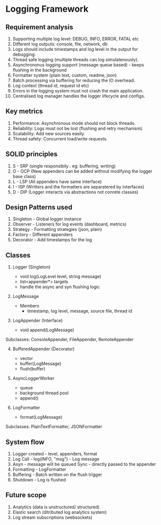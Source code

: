 # Logging Framework

## Requirement analysis

1. Supporting multiple log level: DEBUG, INFO, ERROR, FATAL etc
2. Different log outputs: console, file, network, db
3. Logs should include timestamps and log level in the output for debugging.
4. Thread safe logging (multiple threads can log simulatenously).
5. Asynchrononus logging support (message queue based) - keeps flushing in the background
6. Formatter system (plain text, custom, readme, json)
7. Batch processing via buffering for reducing the IO overhead.
8. Log context (thread id, request id etc)
9. Errors in the logging system must not crash the main application. 
10. Centralised log manager handles the logger lifecycle and configs.

## Key metrics
1. Performance: Asynchronous mode should not block threads.
2. Reliability: Logs must not be lost (flushing and retry mechanism).
3. Scalability: Add new sources easily.
4. Thread safety: Concurrent load/write requests.

## SOLID principles

1. S - SRP (single responsibily : eg: buffering, writing)
2. O - OCP (New appenders can be added without modifying the logger base class)
3. L - LSP (All appenders have same interface)
4. I - ISP (Writters and the formatters are separatered by interfaces)
5. D - DIP (Logger interacts via abstractions not conrete classes)

## Design Patterns used

1. Singleton - Global logger instance
2. Observer - Listeners for log events (dashboard, metrics)
3. Strategy - Formatting strategies (json, plain)
4. Factory - Different appenders
5. Decorator - Add timestamps for the log

## Classes

1. Logger (Singleton)
    - void log(LogLevel level, string message)
    - list<appender*> targets
    - handle the async and syn flushing logic

2. LogMessage
    - Members
        - timestamp, log level, message, source file, thread id

3. LogAppender (Interface)
    - void append(LogMessage)

Subclasses: ConsoleAppender, FileAppender, RemoteAppender

4. BufferedAppender (Decorator)
    - vector<LogMessage>
    - buffer(LogMessage)
    - flush(buffer)

5. AsyncLoggerWorker
    - queue<LogMessages>
    - background thread pool
    - append()

6. LogFormatter
    - format(LogMessage)

Subclasses: PlainTextFormatter, JSONFormatter

## System flow

1. Logger created - level, appenders, format
2. Log Call - log(INFO, "msg") - Log message
3. Asyn - message will be queued
    Sync - directly passed to the appender
4. Formatting - LogFormatter
5. Buffering - Batch written on the flush trigger
6. Shutdown - Log is flushed

## Future scope
1. Analytics (data is unstructured/ structured)
2. Elastic search (ditributed log analytics system)
3. Log stream subscriptions (websockets)
